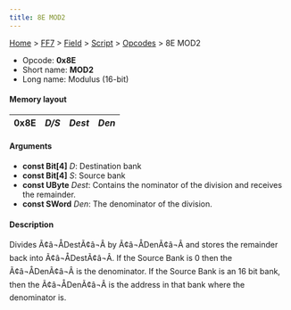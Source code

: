 ```yaml
---
title: 8E MOD2
---
```


[Home](/Main%20Page.md) > [FF7](/FF7.md) > [Field](/FF7/Field.md) > [Script](/FF7/Field/Script.md) > [Opcodes](/FF7/Field/Script/Opcodes.md) > 8E MOD2

-   Opcode: **0x8E**
-   Short name: **MOD2**
-   Long name: Modulus (16-bit)

#### Memory layout

| 0x8E | *D/S* | *Dest* | *Den* |
|------|-------|--------|-------|

#### Arguments

-   **const Bit\[4\]** *D*: Destination bank
-   **const Bit\[4\]** *S*: Source bank
-   **const UByte** *Dest*: Contains the nominator of the division and
    receives the remainder.
-   **const SWord** *Den*: The denominator of the division.

#### Description

Divides Ã¢â¬ÅDestÃ¢â¬Â by Ã¢â¬ÅDenÃ¢â¬Â and stores the remainder
back into Ã¢â¬ÅDestÃ¢â¬Â. If the Source Bank is 0 then the
Ã¢â¬ÅDenÃ¢â¬Â is the denominator. If the Source Bank is an 16 bit
bank, then the Ã¢â¬ÅDenÃ¢â¬Â is the address in that bank where the
denominator is.
